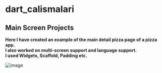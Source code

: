 # dart_calismalari

<h2>Main Screen Projects</h2>

<strong>Here I have created an example of the main detail pizza page of a pizza app.<br>
I also worked on multi-screen support and language support.<br>
I used Widgets, Scaffold, Padding etc.</strong><br>

![image](https://github.com/nuryagli/dart_calismalari/assets/102666235/767aa682-4c7d-4ee7-bbcc-a4b21c80c5a9)
